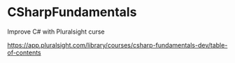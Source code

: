 # CSharpFundamentals
Improve C# with Pluralsight curse

https://app.pluralsight.com/library/courses/csharp-fundamentals-dev/table-of-contents
